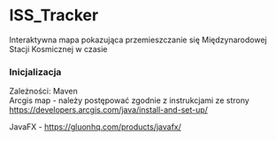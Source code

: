 # ISS_Tracker
Interaktywna mapa pokazująca przemieszczanie się Międzynarodowej Stacji Kosmicznej w czasie

### Inicjalizacja
Zależności:
Maven <br />
Arcgis map - należy postępować zgodnie z instrukcjami ze strony https://developers.arcgis.com/java/install-and-set-up/ <br />

JavaFX - https://gluonhq.com/products/javafx/
